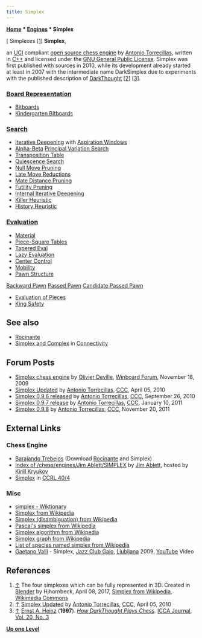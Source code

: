 ```yaml
---
title: Simplex
---
```

**[Home](Home "Home") \* [Engines](Engines "Engines") \* Simplex**



[ Simplexes <a id="cite-note-1" href="#cite-ref-1">[1]</a>
**Simplex**,  

an [UCI](UCI "UCI") compliant [open source chess engine](Category:Open_Source "Category:Open Source") by [Antonio Torrecillas](Antonio_Torrecillas "Antonio Torrecillas"), written in [C++](Cpp "Cpp") and licensed under the [GNU General Public License](Free_Software_Foundation#GPL "Free Software Foundation"). 
Simplex was first published with sources in 2010, while its development already started at least in 2007 with the intermediate name DarkSimplex due to experiments with the published description of [DarkThought](DarkThought "DarkThought") <a id="cite-note-2" href="#cite-ref-2">[2]</a> <a id="cite-note-3" href="#cite-ref-3">[3]</a>. 



### [Board Representation](Board_Representation "Board Representation")


* [Bitboards](Bitboards "Bitboards")
* [Kindergarten Bitboards](Kindergarten_Bitboards "Kindergarten Bitboards")


### [Search](Search "Search")


* [Iterative Deepening](Iterative_Deepening "Iterative Deepening") with [Aspiration Windows](Aspiration_Windows "Aspiration Windows")
* [Alpha-Beta](Alpha-Beta "Alpha-Beta") [Principal Variation Search](Principal_Variation_Search "Principal Variation Search")
* [Transposition Table](Transposition_Table "Transposition Table")
* [Quiescence Search](Quiescence_Search "Quiescence Search")
* [Null Move Pruning](Null_Move_Pruning "Null Move Pruning")
* [Late Move Reductions](Late_Move_Reductions "Late Move Reductions")
* [Mate Distance Pruning](Mate_Distance_Pruning "Mate Distance Pruning")
* [Futility Pruning](Futility_Pruning "Futility Pruning")
* [Internal Iterative Deepening](Internal_Iterative_Deepening "Internal Iterative Deepening")
* [Killer Heuristic](Killer_Heuristic "Killer Heuristic")
* [History Heuristic](History_Heuristic "History Heuristic")


### [Evaluation](Evaluation "Evaluation")


* [Material](Material "Material")
* [Piece-Square Tables](Piece-Square_Tables "Piece-Square Tables")
* [Tapered Eval](Tapered_Eval "Tapered Eval")
* [Lazy Evaluation](Lazy_Evaluation "Lazy Evaluation")
* [Center Control](Center_Control "Center Control")
* [Mobility](Mobility "Mobility")
* [Pawn Structure](Pawn_Structure "Pawn Structure")


 [Backward Pawn](Backward_Pawn "Backward Pawn")
 [Passed Pawn](Passed_Pawn "Passed Pawn")
 [Candidate Passed Pawn](Candidate_Passed_Pawn "Candidate Passed Pawn")
* [Evaluation of Pieces](Evaluation_of_Pieces "Evaluation of Pieces")
* [King Safety](King_Safety "King Safety")


## See also


* [Rocinante](Rocinante "Rocinante")
* [Simplex and Complex](Connectivity#SimplexAndComplex "Connectivity") in [Connectivity](Connectivity "Connectivity")


## Forum Posts


* [Simplex chess engine](http://www.open-aurec.com/wbforum/viewtopic.php?f=2&t=50577) by [Olivier Deville](Olivier_Deville "Olivier Deville"), [Winboard Forum](Computer_Chess_Forums "Computer Chess Forums"), November 18, 2009
* [Simplex Updated](http://www.talkchess.com/forum/viewtopic.php?t=33637) by [Antonio Torrecillas](Antonio_Torrecillas "Antonio Torrecillas"), [CCC](CCC "CCC"), April 05, 2010
* [Simplex 0.9.6 released](http://www.talkchess.com/forum/viewtopic.php?t=36185) by [Antonio Torrecillas](Antonio_Torrecillas "Antonio Torrecillas"), [CCC](CCC "CCC"), September 26, 2010
* [Simplex 0.9.7 release](http://www.talkchess.com/forum/viewtopic.php?t=37559) by [Antonio Torrecillas](Antonio_Torrecillas "Antonio Torrecillas"), [CCC](CCC "CCC"), January 10, 2011
* [Simplex 0.9.8](http://www.talkchess.com/forum/viewtopic.php?t=41153) by [Antonio Torrecillas](Antonio_Torrecillas "Antonio Torrecillas"), [CCC](CCC "CCC"), November 20, 2011


## External Links


### Chess Engine


* [Barajando Trebejos](https://sites.google.com/site/barajandotrebejos/) (Download [Rocinante](Rocinante "Rocinante") and Simplex)
* [Index of /chess/engines/Jim Ablett/SIMPLEX](http://kirr.homeunix.org/chess/engines/Jim%20Ablett/SIMPLEX/) by [Jim Ablett](Jim_Ablett "Jim Ablett"), hosted by [Kirill Kryukov](Kirill_Kryukov "Kirill Kryukov")
* [Simplex](http://www.computerchess.org.uk/ccrl/404/cgi/compare_engines.cgi?family=Simplex&print=Rating+list&print=Results+table&print=LOS+table&print=Ponder+hit+table&print=Eval+difference+table&print=Comopp+gamenum+table&print=Overlap+table&print=Score+with+common+opponents) ín [CCRL 40/4](CCRL "CCRL")


### Misc


* [simplex - Wiktionary](https://en.wiktionary.org/wiki/simplex)
* [Simplex from Wikipedia](https://en.wikipedia.org/wiki/Simplex)
* [Simplex (disambiguation) from Wikipedia](https://en.wikipedia.org/wiki/Simplex_(disambiguation))
* [Pascal's simplex from Wikipedia](https://en.wikipedia.org/wiki/Pascal's_simplex)
* [Simplex algorithm from Wikipedia](https://en.wikipedia.org/wiki/Simplex_algorithm)
* [Simplex graph from Wikipedia](https://en.wikipedia.org/wiki/Simplex_graph)
* [List of species named simplex from Wikipedia](https://en.wikipedia.org/wiki/List_of_species_named_simplex)
* [Gaetano Valli](http://www.jazzitalia.net/Artisti/gaetanovalli.asp) - Simplex, [Jazz Club Gaio](http://www.jazzclubgajo.com/), [Ljubljana](https://en.wikipedia.org/wiki/Ljubljana) 2009, [YouTube](https://en.wikipedia.org/wiki/YouTube) Video


 
## References


1. <a id="cite-ref-1" href="#cite-note-1">↑</a> The four simplexes which can be fully represented in 3D. Created in [Blender](https://en.wikipedia.org/wiki/Blender_(software)) by Hjhornbeck, April 08, 2017, [Simplex from Wikipedia](https://en.wikipedia.org/wiki/Simplex), [Wikimedia Commons](https://en.wikipedia.org/wiki/Wikimedia_Commons)
2. <a id="cite-ref-2" href="#cite-note-2">↑</a> [Simplex Updated](http://www.talkchess.com/forum/viewtopic.php?t=33637) by [Antonio Torrecillas](Antonio_Torrecillas "Antonio Torrecillas"), [CCC](CCC "CCC"), April 05, 2010
3. <a id="cite-ref-3" href="#cite-note-3">↑</a> [Ernst A. Heinz](Ernst_A._Heinz "Ernst A. Heinz") (**1997**). *[How DarkThought Plays Chess](http://people.csail.mit.edu/heinz/dt/node2.html).* [ICCA Journal, Vol. 20, No. 3](ICGA_Journal#20_3 "ICGA Journal")

**[Up one Level](Engines "Engines")**







 

